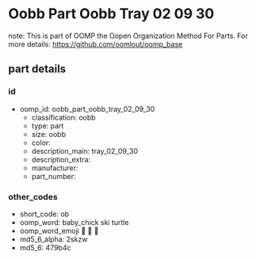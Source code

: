 # Oobb Part Oobb Tray 02 09 30  

note: This is part of OOMP the Oopen Organization Method For Parts. For more details: https://github.com/oomlout/oomp_base

##  part details





### id
* oomp_id: oobb_part_oobb_tray_02_09_30
  * classification: oobb
  * type: part
  * size: oobb
  * color: 
  * description_main: tray_02_09_30
  * description_extra: 
  * manufacturer: 
  * part_number: 

### other_codes
* short_code: ob
* oomp_word: baby_chick ski turtle
* oomp_word_emoji :baby_chick: :ski: :turtle:
* md5_6_alpha: 2skzw
* md5_6: 479b4c